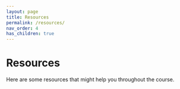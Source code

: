 ```yaml
---
layout: page
title: Resources
permalink: /resources/
nav_order: 4
has_children: true
---
```


# Resources

Here are some resources that might help you throughout the course.